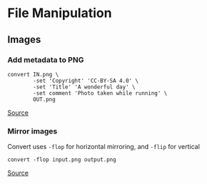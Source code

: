 # File Manipulation

## Images

### Add metadata to PNG

```shell
convert IN.png \
        -set 'Copyright' 'CC-BY-SA 4.0' \
        -set 'Title' 'A wonderful day' \
        -set comment 'Photo taken while running' \
        OUT.png
```

[Source](https://stackoverflow.com/questions/9036152/insert-a-text-chunk-into-a-png-image/23180764#23180764)


### Mirror images

Convert uses `-flop` for horizontal mirroring, and `-flip` for vertical

```shell
convert -flop input.png output.png
```

[Source](https://askubuntu.com/questions/1052899/how-to-mirror-image-files-via-command-line)
